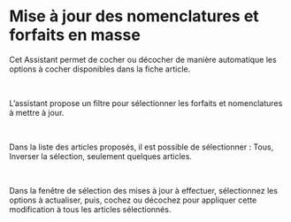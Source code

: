 # Mise à jour des nomenclatures et forfaits en masse

Cet Assistant permet de cocher ou décocher de manière automatique les 
 options à cocher disponibles dans la fiche article.


 


L’assistant propose un filtre pour sélectionner les forfaits et nomenclatures 
 à mettre à jour.


 


Dans la liste des articles proposés, il est possible de sélectionner 
 : Tous, Inverser la sélection, seulement quelques articles.


 


Dans la fenêtre de sélection des mises à jour à effectuer, sélectionnez 
 les options à actualiser, puis, cochez ou décochez pour appliquer cette 
 modification à tous les articles sélectionnés.


 


